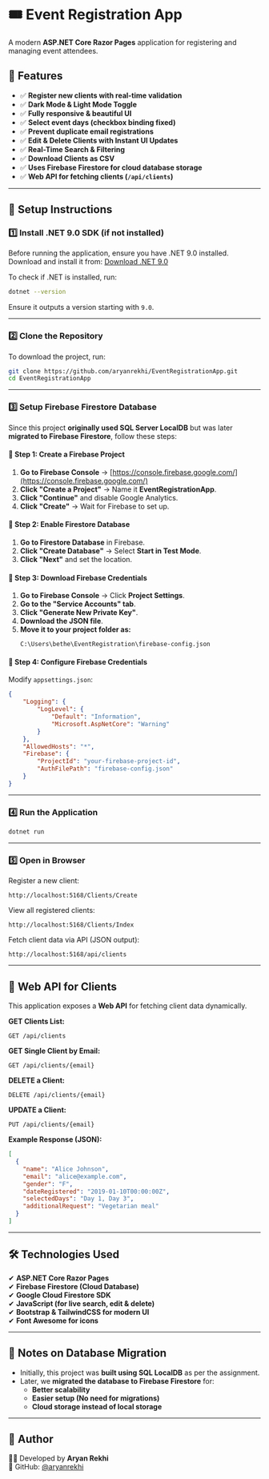 # 🎟️ Event Registration App

A modern **ASP.NET Core Razor Pages** application for registering and managing event attendees.

## 🚀 Features
- ✅ **Register new clients with real-time validation**
- ✅ **Dark Mode & Light Mode Toggle**
- ✅ **Fully responsive & beautiful UI**
- ✅ **Select event days (checkbox binding fixed)**
- ✅ **Prevent duplicate email registrations**
- ✅ **Edit & Delete Clients with Instant UI Updates**
- ✅ **Real-Time Search & Filtering**
- ✅ **Download Clients as CSV**
- ✅ **Uses Firebase Firestore for cloud database storage**
- ✅ **Web API for fetching clients (`/api/clients`)**

---

## 📌 Setup Instructions

### **1️⃣ Install .NET 9.0 SDK** (if not installed)
Before running the application, ensure you have .NET 9.0 installed.  
Download and install it from: [Download .NET 9.0](https://dotnet.microsoft.com/en-us/download/dotnet/9.0)

To check if .NET is installed, run:
```sh
dotnet --version
```
Ensure it outputs a version starting with `9.0`.

---

### **2️⃣ Clone the Repository**
To download the project, run:
```sh
git clone https://github.com/aryanrekhi/EventRegistrationApp.git
cd EventRegistrationApp
```

---

### **3️⃣ Setup Firebase Firestore Database**
Since this project **originally used SQL Server LocalDB** but was later **migrated to Firebase Firestore**, follow these steps:

#### **📌 Step 1: Create a Firebase Project**
1. **Go to Firebase Console** → [https://console.firebase.google.com/](https://console.firebase.google.com/)
2. **Click "Create a Project"** → Name it **EventRegistrationApp**.
3. **Click "Continue"** and disable Google Analytics.
4. **Click "Create"** → Wait for Firebase to set up.

#### **📌 Step 2: Enable Firestore Database**
1. **Go to Firestore Database** in Firebase.
2. **Click "Create Database"** → Select **Start in Test Mode**.
3. **Click "Next"** and set the location.

#### **📌 Step 3: Download Firebase Credentials**
1. **Go to Firebase Console** → Click **Project Settings**.
2. **Go to the "Service Accounts" tab**.
3. **Click "Generate New Private Key"**.
4. **Download the JSON file**.
5. **Move it to your project folder as:**
   ```
   C:\Users\bethe\EventRegistration\firebase-config.json
   ```

#### **📌 Step 4: Configure Firebase Credentials**
Modify `appsettings.json`:
```json
{
    "Logging": {
        "LogLevel": {
            "Default": "Information",
            "Microsoft.AspNetCore": "Warning"
        }
    },
    "AllowedHosts": "*",
    "Firebase": {
        "ProjectId": "your-firebase-project-id",
        "AuthFilePath": "firebase-config.json"
    }
}
```

---

### **4️⃣ Run the Application**
```sh
dotnet run
```

---

### **5️⃣ Open in Browser**
Register a new client:
```
http://localhost:5168/Clients/Create
```

View all registered clients:
```
http://localhost:5168/Clients/Index
```

Fetch client data via API (JSON output):
```
http://localhost:5168/api/clients
```

---

## 🔹 Web API for Clients
This application exposes a **Web API** for fetching client data dynamically.

**GET Clients List:**
```
GET /api/clients
```

**GET Single Client by Email:**
```
GET /api/clients/{email}
```

**DELETE a Client:**
```
DELETE /api/clients/{email}
```

**UPDATE a Client:**
```
PUT /api/clients/{email}
```

**Example Response (JSON):**
```json
[
  {
    "name": "Alice Johnson",
    "email": "alice@example.com",
    "gender": "F",
    "dateRegistered": "2019-01-10T00:00:00Z",
    "selectedDays": "Day 1, Day 3",
    "additionalRequest": "Vegetarian meal"
  }
]
```

---

## 🛠️ Technologies Used
✔ **ASP.NET Core Razor Pages**  
✔ **Firebase Firestore (Cloud Database)**  
✔ **Google Cloud Firestore SDK**  
✔ **JavaScript (for live search, edit & delete)**  
✔ **Bootstrap & TailwindCSS for modern UI**  
✔ **Font Awesome for icons**  

---

## 🎯 Notes on Database Migration
- Initially, this project was **built using SQL LocalDB** as per the assignment.
- Later, we **migrated the database to Firebase Firestore** for:
  - **Better scalability**
  - **Easier setup (No need for migrations)**
  - **Cloud storage instead of local storage**

---

## 🎯 Author
👨‍💻 Developed by **Aryan Rekhi**  
🔗 GitHub: [@aryanrekhi](https://github.com/aryanrekhi)
